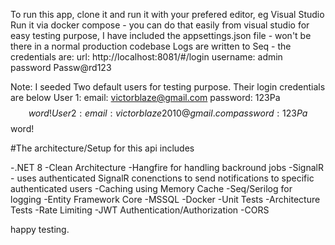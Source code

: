 To run this app, clone it and run it with your prefered editor, eg Visual Studio
Run it via docker compose - you can do that easily from visual studio
for easy testing purpose, I have included the appsettings.json file - won't be there in a normal production codebase
Logs are written to Seq - the credentials are: url: http://localhost:8081/#/login username: admin  password Passw@rd123

Note: I seeded Two default users for testing purpose. Their login credentials are below
User 1: email: victorblaze@gmail.com  password: 123Pa$$word!
User 2: email: victorblaze2010@gmail.com  password: 123Pa$$word!


#The architecture/Setup for this api includes

-.NET 8
-Clean Architecture
-Hangfire for handling backround jobs
-SignalR - uses authenticated SignalR conenctions to send notifications to specific authenticated users
-Caching using Memory Cache
-Seq/Serilog for logging
-Entity Framework Core
-MSSQL
-Docker 
-Unit Tests
-Architecture Tests
-Rate Limiting
-JWT Authentication/Authorization
-CORS

happy testing.
